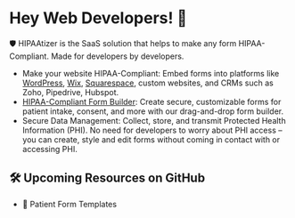 # Hey Web Developers! 👋

🛡️ HIPAAtizer is the SaaS solution that helps to make any form HIPAA-Compliant. Made for developers by developers.

- Make your website HIPAA-Compliant: Embed forms into platforms like [WordPress](https://www.hipaatizer.com/integrations/hipaa-wordpress-plugin/), [Wix](https://www.hipaatizer.com/integrations/hipaa-compliant-form-wix/), [Squarespace](https://www.hipaatizer.com/integrations/hipaa-compliant-forms-squarespace/), custom websites, and CRMs such as Zoho, Pipedrive, Hubspot.
- [HIPAA-Compliant Form Builder](https://www.hipaatizer.com/): Create secure, customizable forms for patient intake, consent, and more with our drag-and-drop form builder.
- Secure Data Management: Collect, store, and transmit Protected Health Information (PHI). No need for developers to worry about PHI access – you can create, style and edit forms without coming in contact with or accessing PHI. 


## 🛠️ Upcoming Resources on GitHub

- 📝 Patient Form Templates
